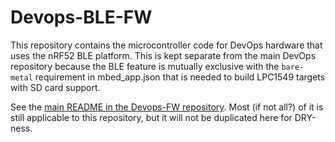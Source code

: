 # Devops-BLE-FW
This repository contains the microcontroller code for DevOps hardware that uses the nRF52 BLE platform.
This is kept separate from the main DevOps repository because the BLE feature is mutually exclusive with the `bare-metal` requirement in mbed_app.json that is needed to build LPC1549 targets with SD card support.

See the [main README in the Devops-FW repository](https://github.com/CalSol/Devops-FW).
Most (if not all?) of it is still applicable to this repository, but it will not be duplicated here for DRY-ness.
